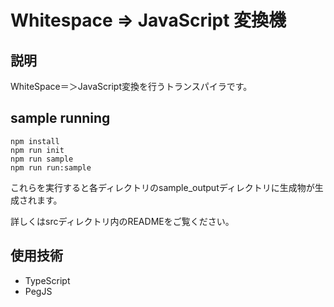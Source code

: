 # Whitespace => JavaScript 変換機

## 説明

WhiteSpace＝＞JavaScript変換を行うトランスパイラです。


## sample running

```shell
npm install
npm run init
npm run sample
npm run run:sample
```

これらを実行すると各ディレクトリのsample_outputディレクトリに生成物が生成されます。  

詳しくはsrcディレクトリ内のREADMEをご覧ください。  

## 使用技術
- TypeScript
- PegJS